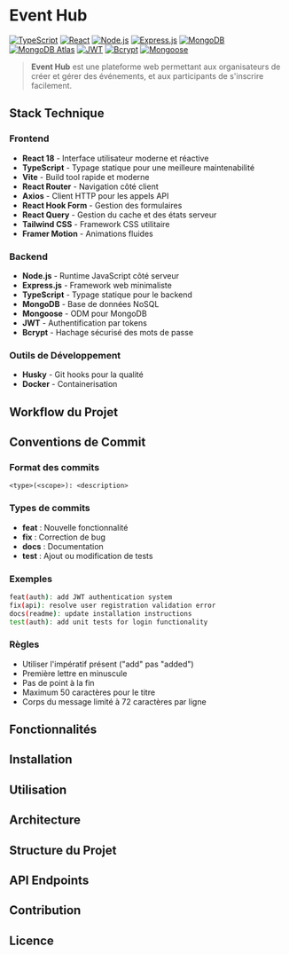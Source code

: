 # Event Hub

[![TypeScript](https://img.shields.io/badge/TypeScript-007ACC?style=for-the-badge&logo=typescript&logoColor=white)](https://www.typescriptlang.org/)
[![React](https://img.shields.io/badge/React-20232A?style=for-the-badge&logo=react&logoColor=61DAFB)](https://reactjs.org/)
[![Node.js](https://img.shields.io/badge/Node.js-43853D?style=for-the-badge&logo=node.js&logoColor=white)](https://nodejs.org/)
[![Express.js](https://img.shields.io/badge/Express.js-404D59?style=for-the-badge)](https://expressjs.com/)
[![MongoDB](https://img.shields.io/badge/MongoDB-4EA94B?style=for-the-badge&logo=mongodb&logoColor=white)](https://www.mongodb.com/)
[![MongoDB Atlas](https://img.shields.io/badge/MongoDB%20Atlas-47A248?style=for-the-badge&logo=mongodb&logoColor=white)](https://www.mongodb.com/atlas)
[![JWT](https://img.shields.io/badge/JWT-000000?style=for-the-badge&logo=JSON%20web%20tokens&logoColor=white)](https://jwt.io/)
[![Bcrypt](https://img.shields.io/badge/Bcrypt-000000?style=for-the-badge&logo=bcrypt&logoColor=white)](https://www.npmjs.com/package/bcrypt)
[![Mongoose](https://img.shields.io/badge/Mongoose-880000?style=for-the-badge&logo=mongodb&logoColor=white)](https://mongoosejs.com/)

> **Event Hub** est une plateforme web permettant aux organisateurs de créer et gérer des événements, et aux participants de s'inscrire facilement.

## Stack Technique

### Frontend
- **React 18** - Interface utilisateur moderne et réactive
- **TypeScript** - Typage statique pour une meilleure maintenabilité
- **Vite** - Build tool rapide et moderne
- **React Router** - Navigation côté client
- **Axios** - Client HTTP pour les appels API
- **React Hook Form** - Gestion des formulaires
- **React Query** - Gestion du cache et des états serveur
- **Tailwind CSS** - Framework CSS utilitaire
- **Framer Motion** - Animations fluides

### Backend
- **Node.js** - Runtime JavaScript côté serveur
- **Express.js** - Framework web minimaliste
- **TypeScript** - Typage statique pour le backend
- **MongoDB** - Base de données NoSQL
- **Mongoose** - ODM pour MongoDB
- **JWT** - Authentification par tokens
- **Bcrypt** - Hachage sécurisé des mots de passe

### Outils de Développement

- **Husky** - Git hooks pour la qualité
- **Docker** - Containerisation

## Workflow du Projet

## Conventions de Commit

### Format des commits
```
<type>(<scope>): <description>

```

### Types de commits
- **feat** : Nouvelle fonctionnalité
- **fix** : Correction de bug
- **docs** : Documentation
- **test** : Ajout ou modification de tests

### Exemples
```bash
feat(auth): add JWT authentication system
fix(api): resolve user registration validation error
docs(readme): update installation instructions
test(auth): add unit tests for login functionality
```

### Règles
- Utiliser l'impératif présent ("add" pas "added")
- Première lettre en minuscule
- Pas de point à la fin
- Maximum 50 caractères pour le titre
- Corps du message limité à 72 caractères par ligne

## Fonctionnalités

## Installation

## Utilisation

## Architecture

## Structure du Projet

## API Endpoints

## Contribution

## Licence
